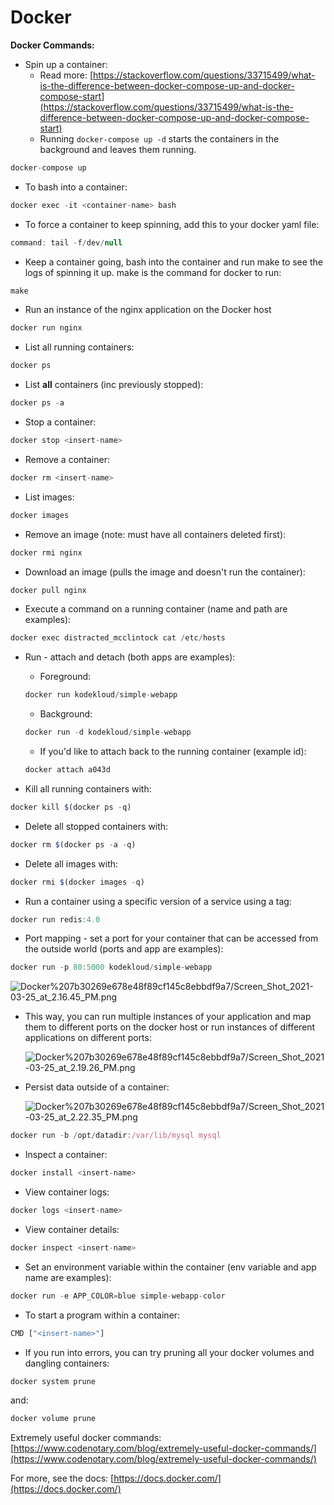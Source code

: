 # Docker

**Docker Commands:**

- Spin up a container:
    - Read more: [https://stackoverflow.com/questions/33715499/what-is-the-difference-between-docker-compose-up-and-docker-compose-start](https://stackoverflow.com/questions/33715499/what-is-the-difference-between-docker-compose-up-and-docker-compose-start)
    - Running `docker-compose up -d` starts the containers in the background and leaves them running.

```jsx
docker-compose up
```

- To bash into a container:

```jsx
docker exec -it <container-name> bash
```

- To force a container to keep spinning, add this to your docker yaml file:

```jsx
command: tail -f/dev/null
```

- Keep a container going, bash into the container and run make to see the logs of spinning it up. make is the command for docker to run:
```jsx
make
```

- Run an instance of the nginx application on the Docker host

```jsx
docker run nginx
```

- List all running containers:

```jsx
docker ps
```

- List **all** containers (inc previously stopped):

```jsx
docker ps -a
```

- Stop a container:

```jsx
docker stop <insert-name>
```

- Remove a container:

```jsx
docker rm <insert-name>
```

- List images:

```jsx
docker images
```

- Remove an image (note: must have all containers deleted first):

```jsx
docker rmi nginx
```

- Download an image (pulls the image and doesn't run the container):

```jsx
docker pull nginx
```

- Execute a command on a running container (name and path are examples):

```jsx
docker exec distracted_mcclintock cat /etc/hosts
```

- Run - attach and detach (both apps are examples):
    - Foreground:

    ```jsx
    docker run kodekloud/simple-webapp
    ```

    - Background:

    ```jsx
    docker run -d kodekloud/simple-webapp
    ```

    - If you'd like to attach back to the running container (example id):

    ```jsx
    docker attach a043d
    ```

- Kill all running containers with:

```jsx
docker kill $(docker ps -q)
```

- Delete all stopped containers with:

```jsx
docker rm $(docker ps -a -q)
```

- Delete all images with:

```jsx
docker rmi $(docker images -q)
```

- Run a container using a specific version of a service using a tag:

```jsx
docker run redis:4.0
```

- Port mapping - set a port for your container that can be accessed from the outside world (ports and app are examples):

```jsx
docker run -p 80:5000 kodekloud/simple-webapp
```

![Docker%207b30269e678e48f89cf145c8ebbdf9a7/Screen_Shot_2021-03-25_at_2.16.45_PM.png](Docker%207b30269e678e48f89cf145c8ebbdf9a7/Screen_Shot_2021-03-25_at_2.16.45_PM.png)

- This way, you can run multiple instances of your application and map them to different ports on the docker host or run instances of different applications on different ports:

    ![Docker%207b30269e678e48f89cf145c8ebbdf9a7/Screen_Shot_2021-03-25_at_2.19.26_PM.png](Docker%207b30269e678e48f89cf145c8ebbdf9a7/Screen_Shot_2021-03-25_at_2.19.26_PM.png)

- Persist data outside of a container:

    ![Docker%207b30269e678e48f89cf145c8ebbdf9a7/Screen_Shot_2021-03-25_at_2.22.35_PM.png](Docker%207b30269e678e48f89cf145c8ebbdf9a7/Screen_Shot_2021-03-25_at_2.22.35_PM.png)

```jsx
docker run -b /opt/datadir:/var/lib/mysql mysql
```

- Inspect a container:

```jsx
docker install <insert-name>
```

- View container logs:

```jsx
docker logs <insert-name>
```

- View container details:

```jsx
docker inspect <insert-name>
```

- Set an environment variable within the container (env variable and app name are examples):

```jsx
docker run -e APP_COLOR=blue simple-webapp-color
```

- To start a program within a container:

```jsx
CMD ["<insert-name>"]
```

- If you run into errors, you can try pruning all your docker volumes and dangling containers:

```jsx
docker system prune 
```

and:

```jsx
docker volume prune
```

Extremely useful docker commands: [https://www.codenotary.com/blog/extremely-useful-docker-commands/](https://www.codenotary.com/blog/extremely-useful-docker-commands/)

For more, see the docs: [https://docs.docker.com/](https://docs.docker.com/)
